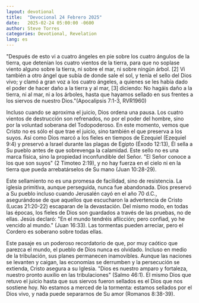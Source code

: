 ```yaml
---
layout: devotional
title:  "Devocional 24 Febrero 2025"
date:   2025-02-24 05:00:00 -0600
author: Steve Torres
categories: Devotional, Revelation
lang: es
---
```


<div class="scripture">
  "Después de esto vi a cuatro ángeles en pie sobre los cuatro ángulos de la tierra, que detenían los cuatro vientos de la tierra, para que no soplase viento alguno sobre la tierra, ni sobre el mar, ni sobre ningún árbol. [2] Vi también a otro ángel que subía de donde sale el sol, y tenía el sello del Dios vivo; y clamó a gran voz a los cuatro ángeles, a quienes se les había dado el poder de hacer daño a la tierra y al mar, [3] diciendo: No hagáis daño a la tierra, ni al mar, ni a los árboles, hasta que hayamos sellado en sus frentes a los siervos de nuestro Dios."(Apocalipsis 7:1-3, RVR1960)
</div>

Incluso cuando se aproxima el juicio, Dios ordena una pausa. Los cuatro vientos de destrucción son refrenados, no por el poder del hombre, sino por la voluntad soberana del Todopoderoso. En este momento, vemos que Cristo no es sólo el que trae el juicio, sino también el que preserva a los suyos. Así como Dios marcó a los fieles en tiempos de Ezequiel (Ezequiel 9:4) y preservó a Israel durante las plagas de Egipto (Éxodo 12:13), Él sella a Su pueblo antes de que sobrevenga la calamidad. Este sello no es una marca física, sino la propiedad inconfundible del Señor. "El Señor conoce a los que son suyos" (2 Timoteo 2:19), y no hay fuerza en el cielo ni en la tierra que pueda arrebatárselos de Su mano (Juan 10:28-29).

Este sellamiento no es una promesa de facilidad, sino de resistencia. La iglesia primitiva, aunque perseguida, nunca fue abandonada. Dios preservó a Su pueblo incluso cuando Jerusalén cayó en el año 70 d.C., asegurándose de que aquellos que escucharon la advertencia de Cristo (Lucas 21:20-22) escaparan de la devastación. Del mismo modo, en todas las épocas, los fieles de Dios son guardados a través de las pruebas, no de ellas. Jesús declaró: "En el mundo tendréis aflicción; pero confiad, yo he vencido al mundo." (Juan 16:33). Las tormentas pueden arreciar, pero el Cordero es soberano sobre todas ellas.

Este pasaje es un poderoso recordatorio de que, por muy caótico que parezca el mundo, el pueblo de Dios nunca es olvidado. Incluso en medio de la tribulación, sus planes permanecen inamovibles. Aunque las naciones se levanten y caigan, las economías se derrumben y la persecución se extienda, Cristo asegura a su Iglesia. "Dios es nuestro amparo y fortaleza, nuestro pronto auxilio en las tribulaciones" (Salmo 46:1). El mismo Dios que retuvo el juicio hasta que sus siervos fueron sellados es el Dios que nos sostiene hoy. No estamos a merced de la tormenta: estamos sellados por el Dios vivo, y nada puede separarnos de Su amor (Romanos 8:38-39).